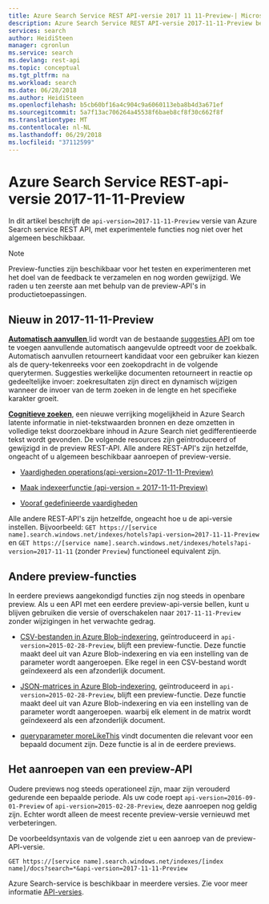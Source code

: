 ```yaml
---
title: Azure Search Service REST API-versie 2017 11 11-Preview-| Microsoft Docs
description: Azure Search Service REST API-versie 2017-11-11-Preview bevat experimentele functies zoals synoniemen en moreLikeThis zoekopdrachten.
services: search
author: HeidiSteen
manager: cgronlun
ms.service: search
ms.devlang: rest-api
ms.topic: conceptual
ms.tgt_pltfrm: na
ms.workload: search
ms.date: 06/28/2018
ms.author: HeidiSteen
ms.openlocfilehash: b5cb60bf16a4c904c9a6060113eba8b4d3a671ef
ms.sourcegitcommit: 5a7f13ac706264a45538f6baeb8cf8f30c662f8f
ms.translationtype: MT
ms.contentlocale: nl-NL
ms.lasthandoff: 06/29/2018
ms.locfileid: "37112599"
---
```

# <a name="azure-search-service-rest-api-version-2017-11-11-preview"></a>Azure Search Service REST-api-versie 2017-11-11-Preview
In dit artikel beschrijft de `api-version=2017-11-11-Preview` versie van Azure Search service REST API, met experimentele functies nog niet over het algemeen beschikbaar.

> [!NOTE]
> Preview-functies zijn beschikbaar voor het testen en experimenteren met het doel van de feedback te verzamelen en nog worden gewijzigd. We raden u ten zeerste aan met behulp van de preview-API's in productietoepassingen.


## <a name="new-in-2017-11-11-preview"></a>Nieuw in 2017-11-11-Preview

[**Automatisch aanvullen** ](search-autocomplete-tutorial.md) lid wordt van de bestaande [suggesties API](https://docs.microsoft.com/rest/api/searchservice/suggestions) om toe te voegen aanvullende automatisch aangevulde optreedt voor de zoekbalk. Automatisch aanvullen retourneert kandidaat voor een gebruiker kan kiezen als de query-tekenreeks voor een zoekopdracht in de volgende querytermen. Suggesties werkelijke documenten retourneert in reactie op gedeeltelijke invoer: zoekresultaten zijn direct en dynamisch wijzigen wanneer de invoer van de term zoeken in de lengte en het specifieke karakter groeit.

[**Cognitieve zoeken**](cognitive-search-concept-intro.md), een nieuwe verrijking mogelijkheid in Azure Search latente informatie in niet-tekstwaarden bronnen en deze omzetten in volledige tekst doorzoekbare inhoud in Azure Search niet gedifferentieerde tekst wordt gevonden. De volgende resources zijn geïntroduceerd of gewijzigd in de preview REST-API. Alle andere REST-API's zijn hetzelfde, ongeacht of u algemeen beschikbaar aanroepen of preview-versie.

+ [Vaardigheden operations(api-version=2017-11-11-Preview)](https://docs.microsoft.com/rest/api/searchservice/skillset-operations)

+ [Maak indexeerfunctie (api-version = 2017-11-11-Preview)](https://docs.microsoft.com/rest/api/searchservice/create-indexer)

+ [Vooraf gedefinieerde vaardigheden](cognitive-search-predefined-skills.md)

Alle andere REST-API's zijn hetzelfde, ongeacht hoe u de api-versie instellen. Bijvoorbeeld: `GET https://[service name].search.windows.net/indexes/hotels?api-version=2017-11-11-Preview` en `GET https://[service name].search.windows.net/indexes/hotels?api-version=2017-11-11` (zonder `Preview`) functioneel equivalent zijn.

## <a name="other-preview-features"></a>Andere preview-functies

In eerdere previews aangekondigd functies zijn nog steeds in openbare preview. Als u een API met een eerdere preview-api-versie bellen, kunt u blijven gebruiken die versie of overschakelen naar `2017-11-11-Preview` zonder wijzigingen in het verwachte gedrag.

+ [CSV-bestanden in Azure Blob-indexering](search-howto-index-csv-blobs.md), geïntroduceerd in `api-version=2015-02-28-Preview`, blijft een preview-functie. Deze functie maakt deel uit van Azure Blob-indexering en via een instelling van de parameter wordt aangeroepen. Elke regel in een CSV-bestand wordt geïndexeerd als een afzonderlijk document.

+ [JSON-matrices in Azure Blob-indexering](search-howto-index-json-blobs.md), geïntroduceerd in `api-version=2015-02-28-Preview`, blijft een preview-functie. Deze functie maakt deel uit van Azure Blob-indexering en via een instelling van de parameter wordt aangeroepen. waarbij elk element in de matrix wordt geïndexeerd als een afzonderlijk document.

+ [queryparameter moreLikeThis](search-more-like-this.md) vindt documenten die relevant voor een bepaald document zijn. Deze functie is al in de eerdere previews. 


## <a name="how-to-call-a-preview-api"></a>Het aanroepen van een preview-API

Oudere previews nog steeds operationeel zijn, maar zijn verouderd gedurende een bepaalde periode. Als uw code roept `api-version=2016-09-01-Preview` of `api-version=2015-02-28-Preview`, deze aanroepen nog geldig zijn. Echter wordt alleen de meest recente preview-versie vernieuwd met verbeteringen. 

De voorbeeldsyntaxis van de volgende ziet u een aanroep van de preview-API-versie.

    GET https://[service name].search.windows.net/indexes/[index name]/docs?search=*&api-version=2017-11-11-Preview

Azure Search-service is beschikbaar in meerdere versies. Zie voor meer informatie [API-versies](search-api-versions.md).

